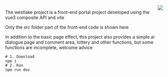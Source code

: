 <img align="right" src="https://count.getloli.com/get/@:Tristylrla?theme=rule34">

The westlake project is a front-end portal project developed using the vue3 composite API and vite

Only the src folder part of the front-end code is shown here

In addition to the basic page effect, this project also provides a simple ai dialogue page and comment area, lottery and other functions, but some functions are incomplete, welcome advice

  ```shell
# 1. Download
npm i 
# 2. Run
npm run dev
  ```
